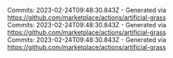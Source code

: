 Commits: 2023-02-24T09:48:30.843Z - Generated via https://github.com/marketplace/actions/artificial-grass
<br>
Commits: 2023-02-24T09:48:30.843Z - Generated via https://github.com/marketplace/actions/artificial-grass
<br>
Commits: 2023-02-24T09:48:30.843Z - Generated via https://github.com/marketplace/actions/artificial-grass
<br>
